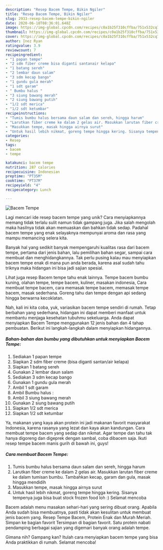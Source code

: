 ```yaml
---
description: "Resep Bacem Tempe, Bikin Ngiler"
title: "Resep Bacem Tempe, Bikin Ngiler"
slug: 2933-resep-bacem-tempe-bikin-ngiler
date: 2020-06-18T08:36:01.648Z
image: https://img-global.cpcdn.com/recipes/c0a1b25f310cffba/751x532cq70/bacem-tempe-foto-resep-utama.jpg
thumbnail: https://img-global.cpcdn.com/recipes/c0a1b25f310cffba/751x532cq70/bacem-tempe-foto-resep-utama.jpg
cover: https://img-global.cpcdn.com/recipes/c0a1b25f310cffba/751x532cq70/bacem-tempe-foto-resep-utama.jpg
author: Inez Ryan
ratingvalue: 3.9
reviewcount: 7
recipeingredient:
- "1 papan tempe"
- "2 sdm fiber creme bisa diganti santanair kelapa"
- "1 batang sereh"
- "2 lembar daun salam"
- "3 sdm kecap bango"
- "1 gundu gula merah"
- "1 sdt garam"
- " Bumbu halus "
- "3 siung bawang merah"
- "2 siung bawang putih"
- "1/2 sdt merica"
- "1/2 sdt ketumbar"
recipeinstructions:
- "Tumis bumbu halus bersama daun salam dan sereh, hingga harum"
- "Larutkan fiber creme ke dalam 2 gelas air. Masukkan larutan fiber creme ke dalam tumisan bumbu. Tambahkan kecap, garam dan gula, masak hingga mendidih"
- "Masukkan tempe, masak hingga airnya surut"
- "Untuk hasil lebih nikmat, goreng tempe hingga kering. Sisanya tempenya juga bisa buat stock frozen food loh :) Selamat mencoba"
categories:
- Resep
tags:
- bacem
- tempe

katakunci: bacem tempe 
nutrition: 287 calories
recipecuisine: Indonesian
preptime: "PT35M"
cooktime: "PT37M"
recipeyield: "4"
recipecategory: Lunch

---
```



![Bacem Tempe](https://img-global.cpcdn.com/recipes/c0a1b25f310cffba/751x532cq70/bacem-tempe-foto-resep-utama.jpg)

Lagi mencari ide resep bacem tempe yang unik? Cara menyiapkannya memang tidak terlalu sulit namun tidak gampang juga. Jika salah mengolah maka hasilnya tidak akan memuaskan dan bahkan tidak sedap. Padahal bacem tempe yang enak selayaknya mempunyai aroma dan rasa yang mampu memancing selera kita.

Banyak hal yang sedikit banyak mempengaruhi kualitas rasa dari bacem tempe, pertama dari jenis bahan, lalu pemilihan bahan segar, sampai cara membuat dan menghidangkannya. Tak perlu pusing kalau mau menyiapkan bacem tempe enak di mana pun anda berada, karena asal sudah tahu triknya maka hidangan ini bisa jadi sajian spesial.

Lihat juga resep Bacem tempe tahu enak lainnya. Tempe bacem bumbu kuning, olahan tempe, tempe bacem, kuliner, masakan indonesia, Cara membuat tempe bacem, cara memasak tempe bacem, memasak tempe bacem, masak sederhana. Goreng tahu dan tempe dengan api sedang hingga berwarna kecoklatan.


Nah, kali ini kita coba, yuk, variasikan bacem tempe sendiri di rumah. Tetap berbahan yang sederhana, hidangan ini dapat memberi manfaat untuk membantu menjaga kesehatan tubuhmu sekeluarga. Anda dapat menyiapkan Bacem Tempe menggunakan 12 jenis bahan dan 4 tahap pembuatan. Berikut ini langkah-langkah dalam menyiapkan hidangannya.

<!--inarticleads1-->

##### Bahan-bahan dan bumbu yang dibutuhkan untuk menyiapkan Bacem Tempe:

1. Sediakan 1 papan tempe
1. Siapkan 2 sdm fiber creme (bisa diganti santan/air kelapa)
1. Siapkan 1 batang sereh
1. Gunakan 2 lembar daun salam
1. Sediakan 3 sdm kecap bango
1. Gunakan 1 gundu gula merah
1. Ambil 1 sdt garam
1. Ambil  Bumbu halus :
1. Ambil 3 siung bawang merah
1. Gunakan 2 siung bawang putih
1. Siapkan 1/2 sdt merica
1. Siapkan 1/2 sdt ketumbar


Ya, makanan yang kaya akan protein ini jadi makanan favorit masyarakat Indonesia, karena rasanya yang lezat dan kaya akan kandungan. Cara membuat tempe bacem yang sedap dan nikmat. Agar tempe dan tahu tak hanya digoreng dan digeprek dengan sambal, coba dibacem saja. Ikuti resep tempe bacem manis gurih di bawah ini, guys! 

<!--inarticleads2-->

##### Cara membuat Bacem Tempe:

1. Tumis bumbu halus bersama daun salam dan sereh, hingga harum
1. Larutkan fiber creme ke dalam 2 gelas air. Masukkan larutan fiber creme ke dalam tumisan bumbu. Tambahkan kecap, garam dan gula, masak hingga mendidih
1. Masukkan tempe, masak hingga airnya surut
1. Untuk hasil lebih nikmat, goreng tempe hingga kering. Sisanya tempenya juga bisa buat stock frozen food loh :) Selamat mencoba


Bacem adalah menu masakan sehari-hari yang sering dibuat orang. Apabila Anda sudah bisa membuatnya, pasti tidak akan kesulitan untuk membuat jenis bacem yang. Resep Tempe Bacem, Protein Enak dan Murah Meriah. Simpan ke bagian favorit Tersimpan di bagian favorit. Satu protein nabati pendamping berbagai sajian yang digemari banyak orang adalah tempe. 

Gimana nih? Gampang kan? Itulah cara menyiapkan bacem tempe yang bisa Anda praktikkan di rumah. Selamat mencoba!
